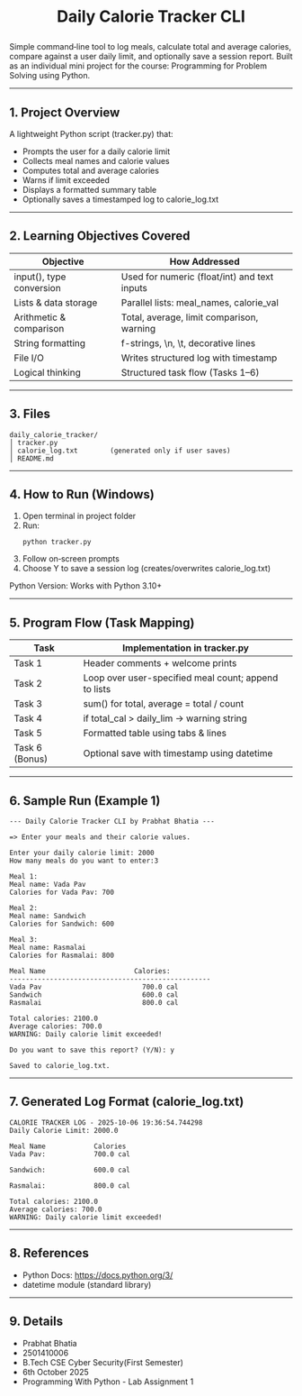# <p align="center">Daily Calorie Tracker CLI</p>

Simple command‑line tool to log meals, calculate total and average calories, compare against a user daily limit, and optionally save a session report. Built as an individual mini project for the course: Programming for Problem Solving using Python.

---

## 1. Project Overview
A lightweight Python script (tracker.py) that:
- Prompts the user for a daily calorie limit
- Collects meal names and calorie values
- Computes total and average calories
- Warns if limit exceeded
- Displays a formatted summary table
- Optionally saves a timestamped log to calorie_log.txt

---

## 2. Learning Objectives Covered
| Objective | How Addressed |
|-----------|---------------|
| input(), type conversion | Used for numeric (float/int) and text inputs |
| Lists & data storage | Parallel lists: meal_names, calorie_val |
| Arithmetic & comparison | Total, average, limit comparison, warning |
| String formatting | f-strings, \n, \t, decorative lines |
| File I/O | Writes structured log with timestamp |
| Logical thinking | Structured task flow (Tasks 1–6) |

---

## 3. Files
```
daily_calorie_tracker/
│ tracker.py
│ calorie_log.txt        (generated only if user saves)
│ README.md
```

---

## 4. How to Run (Windows)
1. Open terminal in project folder  
2. Run:  
   ```
   python tracker.py
   ```
3. Follow on‑screen prompts  
4. Choose Y to save a session log (creates/overwrites calorie_log.txt)

Python Version: Works with Python 3.10+

---

## 5. Program Flow (Task Mapping)
| Task | Implementation in tracker.py |
|------|-------------------------------|
| Task 1 | Header comments + welcome prints |
| Task 2 | Loop over user-specified meal count; append to lists |
| Task 3 | sum() for total, average = total / count |
| Task 4 | if total_cal > daily_lim → warning string |
| Task 5 | Formatted table using tabs & lines |
| Task 6 (Bonus) | Optional save with timestamp using datetime |

---

## 6. Sample Run (Example 1)
```
--- Daily Calorie Tracker CLI by Prabhat Bhatia ---

=> Enter your meals and their calorie values.

Enter your daily calorie limit: 2000
How many meals do you want to enter:3

Meal 1:
Meal name: Vada Pav
Calories for Vada Pav: 700

Meal 2:
Meal name: Sandwich
Calories for Sandwich: 600

Meal 3:
Meal name: Rasmalai
Calories for Rasmalai: 800

Meal Name 			           Calories:
--------------------------------------------------
Vada Pav 			             700.0 cal
Sandwich 			             600.0 cal
Rasmalai 			             800.0 cal

Total calories: 2100.0
Average calories: 700.0
WARNING: Daily calorie limit exceeded!

Do you want to save this report? (Y/N): y

Saved to calorie_log.txt.
```

---

## 7. Generated Log Format (calorie_log.txt)
```
CALORIE TRACKER LOG - 2025-10-06 19:36:54.744298
Daily Calorie Limit: 2000.0

Meal Name 			 Calories 
Vada Pav: 			 700.0 cal 

Sandwich: 			 600.0 cal 

Rasmalai: 			 800.0 cal 

Total calories: 2100.0
Average calories: 700.0
WARNING: Daily calorie limit exceeded!
```

---

## 8. References
- Python Docs: https://docs.python.org/3/
- datetime module (standard library)

---

## 9. Details
- Prabhat Bhatia
- 2501410006
- B.Tech CSE Cyber Security(First Semester)
- 6th October 2025
- Programming With Python - Lab Assignment 1
